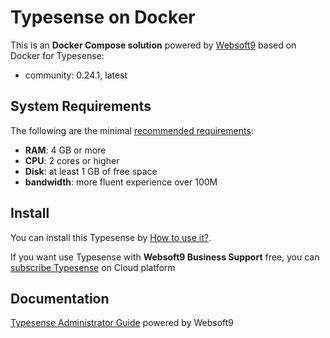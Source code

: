 # Typesense on Docker  

This is an **Docker Compose solution** powered by [Websoft9](https://www.websoft9.com) based on Docker for Typesense:


 - community:  0.24.1, latest


## System Requirements

The following are the minimal [recommended requirements](https://typesense.org/docs/guide/install-typesense.html):

* **RAM**: 4 GB or more
* **CPU**: 2 cores or higher
* **Disk**: at least 1 GB of free space
* **bandwidth**: more fluent experience over 100M  

## Install

You can install this Typesense by [How to use it?](https://github.com/Websoft9/docker-library#how-to-use-it).   

If you want use Typesense with **Websoft9 Business Support** free, you can [subscribe Typesense](https://www.websoft9.com/apps) on Cloud platform

## Documentation

[Typesense Administrator Guide](https://support.websoft9.com/docs/typesense) powered by Websoft9